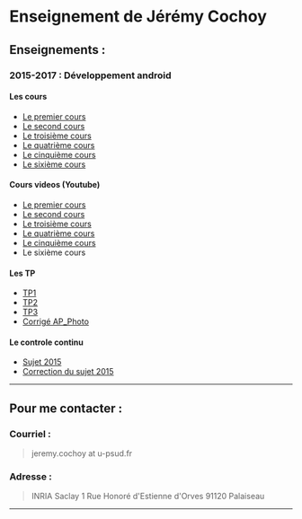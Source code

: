 Enseignement de Jérémy Cochoy
=============================

Enseignements :
---------------

### 2015-2017 : Développement android

#### Les cours
  * [Le premier cours](./android_lesson/cours1.pdf)
  * [Le second cours](./android_lesson/cours2.pdf)
  * [Le troisième cours](./android_lesson/cours3.pdf)
  * [Le quatrième cours](./android_lesson/cours4.pdf)
  * [Le cinquième cours](./android_lesson/cours5.pdf)
  * [Le sixième cours](./android_lesson/cours6.pdf)

#### Cours videos (Youtube)
  * [Le premier cours](https://youtu.be/MaWMXG1za9w)
  * [Le second cours](https://youtu.be/acYLYqbJL9I)
  * [Le troisième cours](https://youtu.be/3WkI73E35HEh)
  * [Le quatrième cours](https://youtu.be/IjwAeOWEUFg)
  * [Le cinquième cours](https://youtu.be/DYFygCIPlJA)
  * Le sixième cours

#### Les TP
  * [TP1](./android_lesson/td1.pdf)
  * [TP2](./android_lesson/td2.pdf)
  * [TP3](./android_lesson/td3.pdf)
  * [Corrigé AP_Photo](https://github.com/Zenol/ap_photo/blob/master/app/src/main/java/com/example/geometrica2/ap_photo/Photo.java)

#### Le controle continu
  * [Sujet 2015](./android_lesson/cc-sujet-2015.pdf)
  * [Correction du sujet 2015](./android_lesson/cc-correction-2015.pdf)






--------------------------------------------------

Pour me contacter :
-------------------

### Courriel :

  >  jeremy.cochoy at u-psud.fr

### Adresse :

  >  INRIA Saclay
  >  1 Rue Honoré d'Estienne d'Orves
  >  91120 Palaiseau

--------------------------------------------------
